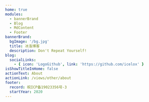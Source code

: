 ```yaml
---
home: true
modules:
  - bannerBrand
  - Blog
  - MdContent
  - Footer
bannerBrand:
  bgImage: '/bg.jpg'
  title: 冰洛博客
  description: Don't Repeat Yourself!
blog:
  socialLinks:
    - { icon: 'LogoGithub', link: 'https://github.com/icelox' }
isShowTitleInHome: false
actionText: About
actionLink: /views/other/about
footer:
  record: 皖ICP备19023356号-3 
  startYear: 2020
---
```


